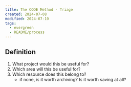 ```yaml
---
title: The CODE Method - Triage
created: 2024-07-08
modified: 2024-07-10
tags:
  - evergreen
  - README/process
---
```

## Definition
1. What project would this be useful for?
2. Which area will this be useful for?
3. Which resource does this belong to?
	- if none, is it worth archiving? Is it worth saving at all?